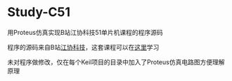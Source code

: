 # Study-C51
用Proteus仿真实现B站江协科技51单片机课程的程序源码

程序的源码来自B站[江协科技](https://space.bilibili.com/383400717)，这套课程可以在[这里](https://www.bilibili.com/video/BV1Mb411e7re/)学习

未对程序做修改，仅在每个Keil项目的目录中加入了Proteus仿真电路图方便理解原理
